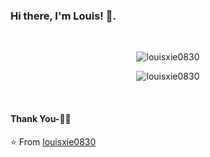 ### Hi there, I'm Louis! 👋.

<br/>
<p align="center">
  <img src="https://github-profile-trophy.vercel.app/?username=louisxie0830&theme=onedark" alt="louisxie0830" />
</p>

<p align="center">
  <img
     src="https://github-readme-stats.vercel.app/api/top-langs/?username=louisxie0830&show_icons=true&theme=dark&layout=compact"
     alt="louisxie0830" />
</p>
<br/>

#### Thank You-🙏🏼

⭐️ From [louisxie0830](https://github.com/louisxie0830)
